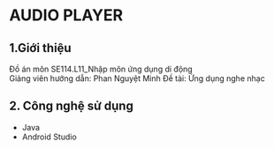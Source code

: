 # **AUDIO PLAYER**

## 1.Giới thiệu
Đồ án môn SE114.L11_Nhập môn ứng dụng di động 
<br> Giảng viên hướng dẫn: Phan Nguyệt Minh
Đề tài: Ứng dụng nghe nhạc 
## 2. Công nghệ sử dụng
- Java
- Android Studio

